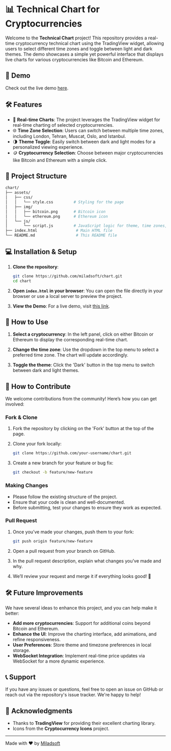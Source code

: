 # 📊 Technical Chart for Cryptocurrencies

Welcome to the **Technical Chart** project! This repository provides a real-time cryptocurrency technical chart using the TradingView widget, allowing users to select different time zones and toggle between light and dark themes. The demo showcases a simple yet powerful interface that displays live charts for various cryptocurrencies like Bitcoin and Ethereum.

## 🚀 Demo
Check out the live demo [here](https://miladsoft.github.io/chart/).

## 🛠 Features

- 🔄 **Real-time Charts**: The project leverages the TradingView widget for real-time charting of selected cryptocurrencies.
- 🌐 **Time Zone Selection**: Users can switch between multiple time zones, including London, Tehran, Muscat, Oslo, and Istanbul.
- 🌗 **Theme Toggle**: Easily switch between dark and light modes for a personalized viewing experience.
- 🪙 **Cryptocurrency Selection**: Choose between major cryptocurrencies like Bitcoin and Ethereum with a simple click.

## 📂 Project Structure

```bash
chart/
├── assets/
│   ├── css/
│   │   └── style.css         # Styling for the page
│   ├── img/
│   │   ├── bitcoin.png       # Bitcoin icon
│   │   └── ethereum.png      # Ethereum icon
│   └── js/
│       └── script.js         # JavaScript logic for theme, time zones, and TradingView integration
├── index.html                 # Main HTML file
└── README.md                  # This README file
```

## 💻 Installation & Setup

1. **Clone the repository**:

   ```bash
   git clone https://github.com/miladsoft/chart.git
   cd chart
   ```

2. **Open `index.html` in your browser**:
   You can open the file directly in your browser or use a local server to preview the project.

3. **View the Demo**:
   For a live demo, visit [this link](https://miladsoft.github.io/chart/).

## 📝 How to Use

1. **Select a cryptocurrency**:
   In the left panel, click on either Bitcoin or Ethereum to display the corresponding real-time chart.

2. **Change the time zone**:
   Use the dropdown in the top menu to select a preferred time zone. The chart will update accordingly.

3. **Toggle the theme**:
   Click the 'Dark' button in the top menu to switch between dark and light themes.

## 🤝 How to Contribute

We welcome contributions from the community! Here’s how you can get involved:

### Fork & Clone

1. Fork the repository by clicking on the 'Fork' button at the top of the page.
2. Clone your fork locally:

   ```bash
   git clone https://github.com/your-username/chart.git
   ```

3. Create a new branch for your feature or bug fix:

   ```bash
   git checkout -b feature/new-feature
   ```

### Making Changes

- Please follow the existing structure of the project.
- Ensure that your code is clean and well-documented.
- Before submitting, test your changes to ensure they work as expected.
  
### Pull Request

1. Once you’ve made your changes, push them to your fork:

   ```bash
   git push origin feature/new-feature
   ```

2. Open a pull request from your branch on GitHub.

3. In the pull request description, explain what changes you’ve made and why.

4. We’ll review your request and merge it if everything looks good! 🚀

## 🛠 Future Improvements

We have several ideas to enhance this project, and you can help make it better:

- **Add more cryptocurrencies**: Support for additional coins beyond Bitcoin and Ethereum.
- **Enhance the UI**: Improve the charting interface, add animations, and refine responsiveness.
- **User Preferences**: Store theme and timezone preferences in local storage.
- **WebSocket Integration**: Implement real-time price updates via WebSocket for a more dynamic experience.

## 📞 Support

If you have any issues or questions, feel free to open an issue on GitHub or reach out via the repository's issue tracker. We're happy to help!

## 🎉 Acknowledgments

- Thanks to **TradingView** for providing their excellent charting library.
- Icons from the **Cryptocurrency Icons** project.

---

Made with ❤️ by [Miladsoft](https://github.com/miladsoft)
